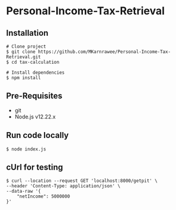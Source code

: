# Personal-Income-Tax-Retrieval

## Installation
```shell
# Clone project
$ git clone https://github.com/MKarnrawee/Personal-Income-Tax-Retrieval.git
$ cd tax-calculation

# Install dependencies
$ npm install
```

## Pre-Requisites
* git
* Node.js v12.22.x

## Run code locally
```shell
$ node index.js
```

## cUrl for testing
```shell
$ curl --location --request GET 'localhost:8000/getpit' \
--header 'Content-Type: application/json' \
--data-raw '{
    "netIncome": 5000000
}'
```
